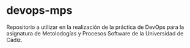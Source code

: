 # devops-mps
Repositorio a utilizar en la realización de la práctica de DevOps para la asignatura de Metolodogías y Procesos Software de la Universidad de Cádiz.
